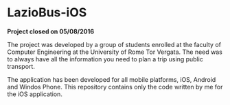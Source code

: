 LazioBus-iOS
====================

**Project closed on 05/08/2016**

The project was developed by a group of students enrolled at the faculty of Computer Engineering at the University of Rome Tor Vergata. The need was to always have all the information you need to plan a trip using public transport.

The application has been developed for all mobile platforms, iOS, Android and Windos Phone. 
This repository contains only the code written by me for the iOS application. 
